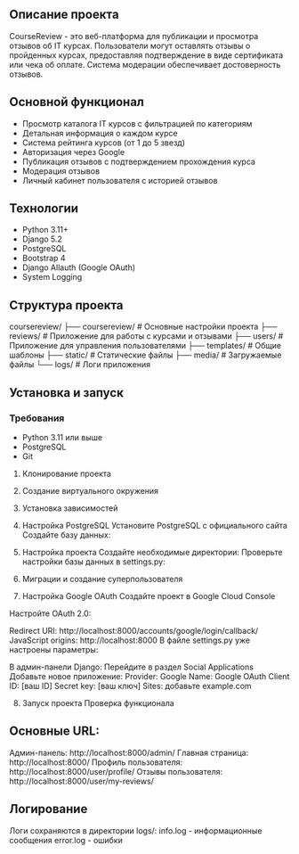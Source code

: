 ## Описание проекта
CourseReview - это веб-платформа для публикации и просмотра отзывов об IT курсах. Пользователи могут оставлять отзывы о пройденных курсах, предоставляя подтверждение в виде сертификата или чека об оплате. Система модерации обеспечивает достоверность отзывов.

## Основной функционал
- Просмотр каталога IT курсов с фильтрацией по категориям
- Детальная информация о каждом курсе
- Система рейтинга курсов (от 1 до 5 звезд)
- Авторизация через Google
- Публикация отзывов с подтверждением прохождения курса
- Модерация отзывов
- Личный кабинет пользователя с историей отзывов

## Технологии
- Python 3.11+
- Django 5.2
- PostgreSQL
- Bootstrap 4
- Django Allauth (Google OAuth)
- System Logging

## Структура проекта
coursereview/
├── coursereview/        # Основные настройки проекта
├── reviews/            # Приложение для работы с курсами и отзывами
├── users/             # Приложение для управления пользователями
├── templates/         # Общие шаблоны
├── static/           # Статические файлы
├── media/           # Загружаемые файлы
└── logs/           # Логи приложения

## Установка и запуск

### Требования
- Python 3.11 или выше
- PostgreSQL
- Git


1. Клонирование проекта
2. Создание виртуального окружения
3. Установка зависимостей
4. Настройка PostgreSQL
Установите PostgreSQL с официального сайта
Создайте базу данных:
5. Настройка проекта
Создайте необходимые директории:
Проверьте настройки базы данных в settings.py:
6. Миграции и создание суперпользователя

7. Настройка Google OAuth
Создайте проект в Google Cloud Console

Настройте OAuth 2.0:

Redirect URI: http://localhost:8000/accounts/google/login/callback/
JavaScript origins: http://localhost:8000
В файле settings.py уже настроены параметры:

В админ-панели Django:
Перейдите в раздел Social Applications
Добавьте новое приложение:
Provider: Google
Name: Google OAuth
Client ID: [ваш ID]
Secret key: [ваш ключ]
Sites: добавьте example.com

8. Запуск проекта
Проверка функционала

## Основные URL:
Админ-панель: http://localhost:8000/admin/
Главная страница: http://localhost:8000/
Профиль пользователя: http://localhost:8000/user/profile/
Отзывы пользователя: http://localhost:8000/user/my-reviews/

## Логирование
Логи сохраняются в директории logs/:
info.log - информационные сообщения
error.log - ошибки


